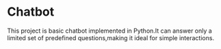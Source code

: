 # Chatbot
This project is basic chatbot implemented in Python.It can answer only a limited set of predefined questions,making it ideal for simple interactions.
